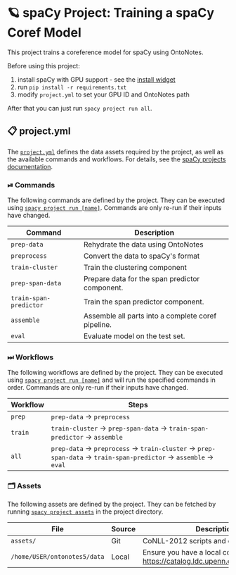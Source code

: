 <!-- SPACY PROJECT: AUTO-GENERATED DOCS START (do not remove) -->

# 🪐 spaCy Project: Training a spaCy Coref Model

This project trains a coreference model for spaCy using OntoNotes.

Before using this project:

1. install spaCy with GPU support - see the [install widget](https://spacy.io/usage)
2. run `pip install -r requirements.txt`
3. modify `project.yml` to set your GPU ID and OntoNotes path

After that you can just run `spacy project run all`.


## 📋 project.yml

The [`project.yml`](project.yml) defines the data assets required by the
project, as well as the available commands and workflows. For details, see the
[spaCy projects documentation](https://spacy.io/usage/projects).

### ⏯ Commands

The following commands are defined by the project. They
can be executed using [`spacy project run [name]`](https://spacy.io/api/cli#project-run).
Commands are only re-run if their inputs have changed.

| Command | Description |
| --- | --- |
| `prep-data` | Rehydrate the data using OntoNotes |
| `preprocess` | Convert the data to spaCy's format |
| `train-cluster` | Train the clustering component |
| `prep-span-data` | Prepare data for the span predictor component. |
| `train-span-predictor` | Train the span predictor component. |
| `assemble` | Assemble all parts into a complete coref pipeline. |
| `eval` | Evaluate model on the test set. |

### ⏭ Workflows

The following workflows are defined by the project. They
can be executed using [`spacy project run [name]`](https://spacy.io/api/cli#project-run)
and will run the specified commands in order. Commands are only re-run if their
inputs have changed.

| Workflow | Steps |
| --- | --- |
| `prep` | `prep-data` &rarr; `preprocess` |
| `train` | `train-cluster` &rarr; `prep-span-data` &rarr; `train-span-predictor` &rarr; `assemble` |
| `all` | `prep-data` &rarr; `preprocess` &rarr; `train-cluster` &rarr; `prep-span-data` &rarr; `train-span-predictor` &rarr; `assemble` &rarr; `eval` |

### 🗂 Assets

The following assets are defined by the project. They can
be fetched by running [`spacy project assets`](https://spacy.io/api/cli#project-assets)
in the project directory.

| File | Source | Description |
| --- | --- | --- |
| `assets/` | Git | CoNLL-2012 scripts and dehydrated data. |
| `/home/USER/ontonotes5/data` | Local | Ensure you have a local copy of OntoNotes: https://catalog.ldc.upenn.edu/LDC2013T19 |

<!-- SPACY PROJECT: AUTO-GENERATED DOCS END (do not remove) -->
